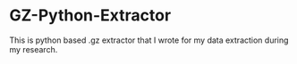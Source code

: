 # GZ-Python-Extractor

This is python based .gz extractor that I wrote for my data extraction during my research.
